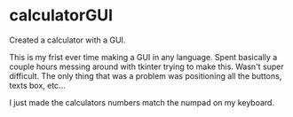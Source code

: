 # calculatorGUI
Created a calculator with a GUI. 

This is my frist ever time making a GUI in any language. Spent basically a couple hours messing around with tkinter trying to make this. Wasn't super difficult. The only thing that was a problem was positioning all the buttons, texts box, etc...

I just made the calculators numbers match the numpad on my keyboard.
